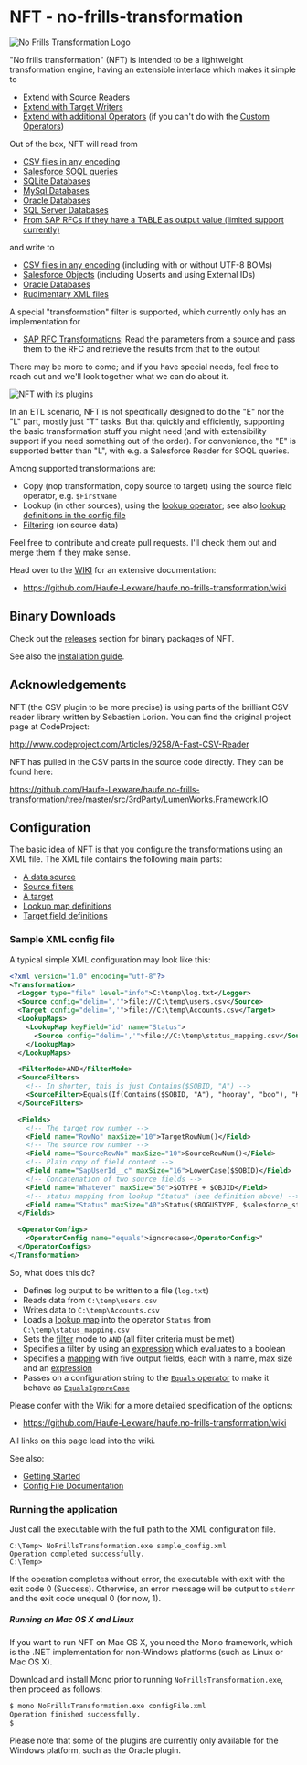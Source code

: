 # NFT - no-frills-transformation

![No Frills Transformation Logo](logo/logo-nft.png)

"No frills transformation" (NFT) is intended to be a lightweight transformation engine, having an extensible interface which makes it simple to

* [Extend with Source Readers](https://github.com/Haufe-Lexware/haufe.no-frills-transformation/wiki/Extending-with-Plugins)
* [Extend with Target Writers](https://github.com/Haufe-Lexware/haufe.no-frills-transformation/wiki/Extending-with-Plugins)
* [Extend with additional Operators](https://github.com/Haufe-Lexware/haufe.no-frills-transformation/wiki/Extending-with-Plugins) (if you can't do with the [Custom Operators](https://github.com/Haufe-Lexware/haufe.no-frills-transformation/wiki/Using-Custom-Operators))

Out of the box, NFT will read from

* [CSV files in any encoding](https://github.com/Haufe-Lexware/haufe.no-frills-transformation/wiki/CSV-Reader)
* [Salesforce SOQL queries](https://github.com/Haufe-Lexware/haufe.no-frills-transformation/wiki/Salesforce-Reader)
* [SQLite Databases](https://github.com/Haufe-Lexware/haufe.no-frills-transformation/wiki/SQLite-Reader)
* [MySql Databases](https://github.com/Haufe-Lexware/haufe.no-frills-transformation/wiki/MySql-Reader)
* [Oracle Databases](https://github.com/Haufe-Lexware/haufe.no-frills-transformation/wiki/Oracle-Reader)
* [SQL Server Databases](https://github.com/Haufe-Lexware/haufe.no-frills-transformation/wiki/SQL-Server-Reader)
* [From SAP RFCs if they have a TABLE as output value (limited support currently)](https://github.com/Haufe-Lexware/haufe.no-frills-transformation/wiki/SAP-Reader)

and write to

* [CSV files in any encoding](https://github.com/Haufe-Lexware/haufe.no-frills-transformation/wiki/CSV-Writer) (including with or without UTF-8 BOMs)
* [Salesforce Objects](https://github.com/Haufe-Lexware/haufe.no-frills-transformation/wiki/Salesforce-Writer) (including Upserts and using External IDs)
* [Oracle Databases](https://github.com/Haufe-Lexware/haufe.no-frills-transformation/wiki/Oracle-Writer)
* [Rudimentary XML files](https://github.com/Haufe-Lexware/haufe.no-frills-transformation/wiki/XML-Writer)

A special "transformation" filter is supported, which currently only has an implementation for

* [SAP RFC Transformations](https://github.com/Haufe-Lexware/haufe.no-frills-transformation/wiki/SAP-Transformer): Read the parameters from a source and pass them to the RFC and retrieve the results from that to the output

There may be more to come; and if you have special needs, feel free to reach out and we'll look together what we can do about it.

![NFT with its plugins](logo/nft-with-plugins.png)

In an ETL scenario, NFT is not specifically designed to do the "E" nor the "L" part, mostly just "T" tasks. But that quickly and efficiently, supporting the basic transformation stuff you might need (and with extensibility support if you need something out of the order). For convenience, the "E" is supported better than "L", with e.g. a Salesforce Reader for SOQL queries.
 
Among supported transformations are:

* Copy (nop transformation, copy source to target) using the source field operator, e.g. `$FirstName`
* Lookup (in other sources), using the [lookup operator](https://github.com/Haufe-Lexware/haufe.no-frills-transformation/wiki/Lookup-Operator); see also [lookup definitions in the config file](https://github.com/Haufe-Lexware/haufe.no-frills-transformation/wiki/Config-File-Documentation#lookup)
* [Filtering](https://github.com/Haufe-Lexware/haufe.no-frills-transformation/wiki/Config-File-Documentation#filter) (on source data)

Feel free to contribute and create pull requests. I'll check them out and merge them if they make sense.

Head over to the [WIKI](https://github.com/Haufe-Lexware/haufe.no-frills-transformation/wiki) for an extensive documentation:

* https://github.com/Haufe-Lexware/haufe.no-frills-transformation/wiki

## Binary Downloads

Check out the [releases](https://github.com/Haufe-Lexware/haufe.no-frills-transformation/releases) section for binary packages of NFT.

See also the [installation guide](https://github.com/Haufe-Lexware/haufe.no-frills-transformation/wiki/Installation-Guide).

## Acknowledgements

NFT (the CSV plugin to be more precise) is using parts of the brilliant CSV reader library written by Sebastien Lorion. You can find the original project page at CodeProject:

http://www.codeproject.com/Articles/9258/A-Fast-CSV-Reader

NFT has pulled in the CSV parts in the source code directly. They can be found here:

https://github.com/Haufe-Lexware/haufe.no-frills-transformation/tree/master/src/3rdParty/LumenWorks.Framework.IO

## Configuration

The basic idea of NFT is that you configure the transformations using an XML file. The XML file contains
the following main parts:

* [A data source](https://github.com/Haufe-Lexware/haufe.no-frills-transformation/wiki/Config-File-Documentation#source)
* [Source filters](https://github.com/Haufe-Lexware/haufe.no-frills-transformation/wiki/Config-File-Documentation#filter)
* [A target](https://github.com/Haufe-Lexware/haufe.no-frills-transformation/wiki/Config-File-Documentation#target)
* [Lookup map definitions](https://github.com/Haufe-Lexware/haufe.no-frills-transformation/wiki/Config-File-Documentation#lookup)
* [Target field definitions](https://github.com/Haufe-Lexware/haufe.no-frills-transformation/wiki/Config-File-Documentation#mapping)

### Sample XML config file

A typical simple XML configuration may look like this:

```xml
<?xml version="1.0" encoding="utf-8"?>
<Transformation>
  <Logger type="file" level="info">C:\temp\log.txt</Logger>
  <Source config="delim=','">file://C:\temp\users.csv</Source>
  <Target config="delim=','">file://C:\temp\Accounts.csv</Target>
  <LookupMaps>
    <LookupMap keyField="id" name="Status">
      <Source config="delim=','">file://C:\temp\status_mapping.csv</Source>
    </LookupMap>
  </LookupMaps>

  <FilterMode>AND</FilterMode>
  <SourceFilters>
    <!-- In shorter, this is just Contains($SOBID, "A") -->
    <SourceFilter>Equals(If(Contains($SOBID, "A"), "hooray", "boo"), "HooRay")</SourceFilter>
  </SourceFilters>

  <Fields>
    <!-- The target row number -->
    <Field name="RowNo" maxSize="10">TargetRowNum()</Field>
    <!-- The source row number -->
    <Field name="SourceRowNo" maxSize="10">SourceRowNum()</Field>
    <!-- Plain copy of field content -->
    <Field name="SapUserId__c" maxSize="16">LowerCase($SOBID)</Field>
    <!-- Concatenation of two source fields -->
    <Field name="Whatever" maxSize="50">$OTYPE + $OBJID</Field>
    <!-- status mapping from lookup "Status" (see definition above) -->
    <Field name="Status" maxSize="40">Status($BOGUSTYPE, $salesforce_status)</Field>
  </Fields>

  <OperatorConfigs>
    <OperatorConfig name="equals">ignorecase</OperatorConfig>"
  </OperatorConfigs>
</Transformation>
```

So, what does this do?
* Defines log output to be written to a file (`log.txt`)
* Reads data from `C:\temp\users.csv`
* Writes data to `C:\temp\Accounts.csv`
* Loads a [lookup map](https://github.com/Haufe-Lexware/haufe.no-frills-transformation/wiki/Config-File-Documentation#lookup) into the operator `Status` from `C:\temp\status_mapping.csv`
* Sets the [filter](https://github.com/Haufe-Lexware/haufe.no-frills-transformation/wiki/Config-File-Documentation#filter) mode to `AND` (all filter criteria must be met)
* Specifies a filter by using an [expression](https://github.com/Haufe-Lexware/haufe.no-frills-transformation/wiki/Expression-Syntax) which evaluates to a boolean
* Specifies a [mapping](https://github.com/Haufe-Lexware/haufe.no-frills-transformation/wiki/Config-File-Documentation#mapping) with five output fields, each with a name, max size and an [expression](https://github.com/Haufe-Lexware/haufe.no-frills-transformation/wiki/Expression-Syntax)
* Passes on a configuration string to the [`Equals` operator](https://github.com/Haufe-Lexware/haufe.no-frills-transformation/wiki/Equals-Operator) to make it behave as [`EqualsIgnoreCase`](https://github.com/Haufe-Lexware/haufe.no-frills-transformation/wiki/Equals-Operator)

Please confer with the Wiki for a more detailed specification of the options:
* https://github.com/Haufe-Lexware/haufe.no-frills-transformation/wiki

All links on this page lead into the wiki.

See also:

* [Getting Started](https://github.com/Haufe-Lexware/haufe.no-frills-transformation/wiki/Getting-Started)
* [Config File Documentation](https://github.com/Haufe-Lexware/haufe.no-frills-transformation/wiki/Config-File-Documentation)

### Running the application

Just call the executable with the full path to the XML configuration file.

```
C:\Temp> NoFrillsTransformation.exe sample_config.xml
Operation completed successfully.
C:\Temp> 
```
If the operation completes without error, the executable with exit with the exit code 0 (Success). Otherwise, an error message will be output to `stderr` and the exit code unequal 0 (for now, 1).

##### Running on Mac OS X and Linux

If you want to run NFT on Mac OS X, you need the Mono framework, which is the .NET implementation for non-Windows platforms (such as Linux or Mac OS X).

Download and install Mono prior to running `NoFrillsTransformation.exe`, then proceed as follows:

```bash
$ mono NoFrillsTransformation.exe configFile.xml
Operation finished successfully.
$
```

Please note that some of the plugins are currently only available for the Windows platform, such as the Oracle plugin.